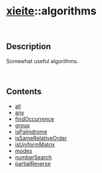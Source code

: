 # [xieite](./xieite.md)\:\:algorithms

&nbsp;

## Description
Somewhat useful algorithms.

&nbsp;

## Contents
- [all](./namespaces/algorithms/all.md)
- [any](./namespaces/algorithms/any.md)
- [findOccurrence](./namespaces/algorithms/find_occurrence.md)
- [group](./namespaces/algorithms/group.md)
- [isPalindrome](./namespaces/algorithms/is_palindrome.md)
- [isSameRelativeOrder](./namespaces/algorithms/is_same_relative_order.md)
- [isUniformMatrix](./namespaces/is_uniform_matrix.md)
- [modes](./namespaces/algorithms/modes.md)
- [numberSearch](./namespaces/algorithms/number_search.md)
- [partialReverse](./namespaces/algorithms/partial_reverse.md)
